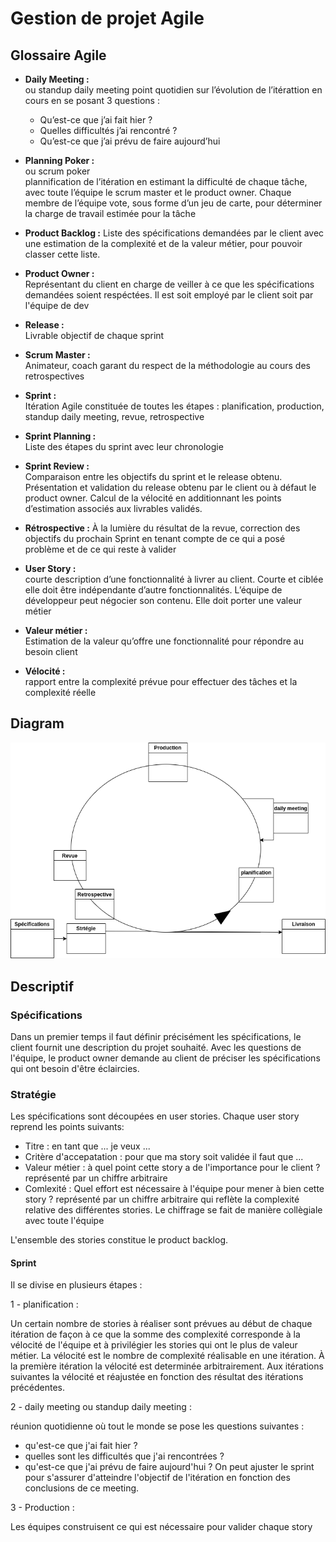 # Gestion de projet Agile   
## Glossaire Agile
- **Daily Meeting :**   
ou standup daily meeting
point quotidien sur l’évolution de l’itérattion en cours en se posant 3 questions :
   - Qu’est-ce que j’ai fait hier ?
   - Quelles difficultés j’ai rencontré ?
   - Qu’est-ce que j’ai prévu de faire aujourd’hui   
    
- **Planning Poker :**   
ou scrum poker   
plannification de l’itération en estimant la difficulté de chaque tâche, avec toute l’équipe le scrum master et le product owner. Chaque membre de l’équipe vote, sous forme d’un jeu de carte, pour déterminer la charge de travail estimée pour la tâche    
    

- **Product Backlog :**
Liste des spécifications demandées par le client avec une estimation de la complexité et de la valeur métier, pour pouvoir classer cette liste.
    
   
- **Product Owner :**   
Représentant du client en charge de veiller à ce que les spécifications demandées soient respéctées. Il est soit employé par le client soit par l'équipe de dev
    

- **Release :**   
Livrable objectif de chaque sprint    
     

- **Scrum Master :**   
Animateur, coach garant du respect de la méthodologie au cours des retrospectives
   

- **Sprint :**   
Itération Agile constituée de toutes les étapes : planification, production, standup daily meeting, revue, retrospective
    

- **Sprint Planning :**   
Liste des étapes du sprint avec leur chronologie   
    

- **Sprint Review :**    
Comparaison entre les objectifs du sprint et le release obtenu. Présentation et validation du release obtenu par le client ou à défaut le product owner. Calcul de la vélocité en additionnant les points d’estimation associés aux livrables validés.
    

- **Rétrospective :**
À la lumière du résultat de la revue, correction des objectifs du prochain Sprint en tenant compte de ce qui a posé problème et de ce qui reste à valider
    

- **User Story :**   
courte description d’une fonctionnalité à livrer au client. Courte et ciblée elle doit être indépendante d’autre fonctionnalités. L’équipe de développeur peut négocier son contenu. Elle doit porter une valeur métier
    

- **Valeur métier :**   
Estimation de la valeur qu’offre une fonctionnalité pour répondre au besoin client
    

- **Vélocité :**    
rapport entre la complexité prévue pour effectuer des tâches et la complexité réelle

## Diagram

![diag](Gestion%20de%20produit%20Agile.drawio.png)

## Descriptif   

### Spécifications   

Dans un premier temps il faut définir précisément les spécifications, le client fournit une description du projet souhaité. Avec les questions de l'équipe, le product owner demande au client de préciser les spécifications qui ont besoin d'être éclaircies.

### Stratégie   

Les spécifications sont découpées en user stories. Chaque user story reprend les points suivants:

- Titre : en tant que ... je veux ...
- Critère d'accepatation : pour que ma story soit validée il faut que ...
- Valeur métier : à quel point cette story a de l'importance pour le client ? représenté par un chiffre arbitraire
- Comlexité : Quel effort est nécessaire à l'équipe pour mener à bien cette story ? représenté par un chiffre arbitraire qui reflète la complexité relative des différentes stories. Le chiffrage se fait de manière collègiale avec toute l'équipe   

   
L'ensemble des stories constitue le product backlog.

#### Sprint

Il se divise en plusieurs étapes :

1 - planification :

Un certain nombre de stories à réaliser sont prévues au début de chaque itération de façon à ce que la somme des complexité corresponde à la vélocité de l'équipe et à privilégier les stories qui ont le plus de valeur métier. La vélocité est le nombre de complexité réalisable en une itération. À la première itération la vélocité est determinée arbitrairement. Aux itérations suivantes la vélocité et réajustée en fonction des résultat des itérations précédentes.
   
2 - daily meeting ou standup daily meeting :

réunion quotidienne où tout le monde se pose les questions suivantes :
 - qu'est-ce que j'ai fait hier ?
 - quelles sont les difficultés que j'ai rencontrées ?
 - qu'est-ce que j'ai prévu de faire aujourd'hui ?
On peut ajuster le sprint pour s'assurer d'atteindre l'objectif de l'itération en fonction des conclusions de ce meeting.

3 - Production :

Les équipes construisent ce qui est nécessaire pour valider chaque story